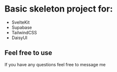 # Basic skeleton project for:

- SvelteKit
- Supabase 
- TailwindCSS
- DaisyUI

## Feel free to use

If you have any questions feel free to message me